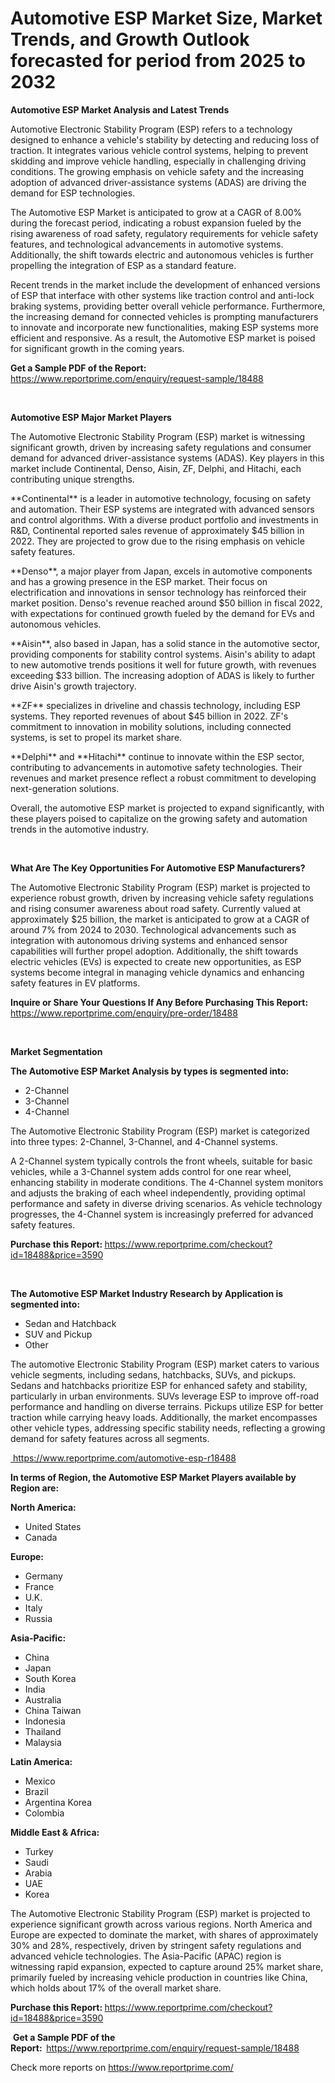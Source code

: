 <p><h1>Automotive ESP Market Size, Market Trends, and Growth Outlook forecasted for period from 2025 to 2032</h1></p><p><strong>Automotive ESP Market Analysis and Latest Trends</strong></p>
<p><p>Automotive Electronic Stability Program (ESP) refers to a technology designed to enhance a vehicle's stability by detecting and reducing loss of traction. It integrates various vehicle control systems, helping to prevent skidding and improve vehicle handling, especially in challenging driving conditions. The growing emphasis on vehicle safety and the increasing adoption of advanced driver-assistance systems (ADAS) are driving the demand for ESP technologies.</p><p>The Automotive ESP Market is anticipated to grow at a CAGR of 8.00% during the forecast period, indicating a robust expansion fueled by the rising awareness of road safety, regulatory requirements for vehicle safety features, and technological advancements in automotive systems. Additionally, the shift towards electric and autonomous vehicles is further propelling the integration of ESP as a standard feature. </p><p>Recent trends in the market include the development of enhanced versions of ESP that interface with other systems like traction control and anti-lock braking systems, providing better overall vehicle performance. Furthermore, the increasing demand for connected vehicles is prompting manufacturers to innovate and incorporate new functionalities, making ESP systems more efficient and responsive. As a result, the Automotive ESP market is poised for significant growth in the coming years.</p></p>
<p><strong>Get a Sample PDF of the Report:&nbsp;</strong> <a href="https://www.reportprime.com/enquiry/request-sample/18488?utm_campaign=2981&utm_medium=2&utm_source=Github&utm_content=ia&utm_term=19032025&utm_id=automotive-esp">https://www.reportprime.com/enquiry/request-sample/18488</a></p>
<p>&nbsp;</p>
<p><strong>Automotive ESP Major Market Players</strong></p>
<p><p>The Automotive Electronic Stability Program (ESP) market is witnessing significant growth, driven by increasing safety regulations and consumer demand for advanced driver-assistance systems (ADAS). Key players in this market include Continental, Denso, Aisin, ZF, Delphi, and Hitachi, each contributing unique strengths.</p><p>**Continental** is a leader in automotive technology, focusing on safety and automation. Their ESP systems are integrated with advanced sensors and control algorithms. With a diverse product portfolio and investments in R&D, Continental reported sales revenue of approximately $45 billion in 2022. They are projected to grow due to the rising emphasis on vehicle safety features.</p><p>**Denso**, a major player from Japan, excels in automotive components and has a growing presence in the ESP market. Their focus on electrification and innovations in sensor technology has reinforced their market position. Denso's revenue reached around $50 billion in fiscal 2022, with expectations for continued growth fueled by the demand for EVs and autonomous vehicles.</p><p>**Aisin**, also based in Japan, has a solid stance in the automotive sector, providing components for stability control systems. Aisin's ability to adapt to new automotive trends positions it well for future growth, with revenues exceeding $33 billion. The increasing adoption of ADAS is likely to further drive Aisin's growth trajectory.</p><p>**ZF** specializes in driveline and chassis technology, including ESP systems. They reported revenues of about $45 billion in 2022. ZF's commitment to innovation in mobility solutions, including connected systems, is set to propel its market share.</p><p>**Delphi** and **Hitachi** continue to innovate within the ESP sector, contributing to advancements in automotive safety technologies. Their revenues and market presence reflect a robust commitment to developing next-generation solutions.</p><p>Overall, the automotive ESP market is projected to expand significantly, with these players poised to capitalize on the growing safety and automation trends in the automotive industry.</p></p>
<p>&nbsp;</p>
<p><strong>What Are The Key Opportunities For Automotive ESP Manufacturers?</strong></p>
<p><p>The Automotive Electronic Stability Program (ESP) market is projected to experience robust growth, driven by increasing vehicle safety regulations and rising consumer awareness about road safety. Currently valued at approximately $25 billion, the market is anticipated to grow at a CAGR of around 7% from 2024 to 2030. Technological advancements such as integration with autonomous driving systems and enhanced sensor capabilities will further propel adoption. Additionally, the shift towards electric vehicles (EVs) is expected to create new opportunities, as ESP systems become integral in managing vehicle dynamics and enhancing safety features in EV platforms.</p></p>
<p><strong>Inquire or Share Your Questions If Any Before Purchasing This Report:</strong> <a href="https://www.reportprime.com/enquiry/pre-order/18488?utm_campaign=2981&utm_medium=2&utm_source=Github&utm_content=ia&utm_term=19032025&utm_id=automotive-esp">https://www.reportprime.com/enquiry/pre-order/18488</a></p>
<p>&nbsp;</p>
<p><strong>Market Segmentation</strong></p>
<p><strong>The Automotive ESP Market Analysis by types is segmented into:</strong></p>
<p><ul><li>2-Channel</li><li>3-Channel</li><li>4-Channel</li></ul></p>
<p><p>The Automotive Electronic Stability Program (ESP) market is categorized into three types: 2-Channel, 3-Channel, and 4-Channel systems. </p><p>A 2-Channel system typically controls the front wheels, suitable for basic vehicles, while a 3-Channel system adds control for one rear wheel, enhancing stability in moderate conditions. The 4-Channel system monitors and adjusts the braking of each wheel independently, providing optimal performance and safety in diverse driving scenarios. As vehicle technology progresses, the 4-Channel system is increasingly preferred for advanced safety features.</p></p>
<p><strong>Purchase this Report:&nbsp;</strong><a href="https://www.reportprime.com/checkout?id=18488&price=3590&utm_campaign=2981&utm_medium=2&utm_source=Github&utm_content=ia&utm_term=19032025&utm_id=automotive-esp">https://www.reportprime.com/checkout?id=18488&price=3590</a></p>
<p>&nbsp;</p>
<p><strong>The Automotive ESP Market Industry Research by Application is segmented into:</strong></p>
<p><ul><li>Sedan and Hatchback</li><li>SUV and Pickup</li><li>Other</li></ul></p>
<p><p>The automotive Electronic Stability Program (ESP) market caters to various vehicle segments, including sedans, hatchbacks, SUVs, and pickups. Sedans and hatchbacks prioritize ESP for enhanced safety and stability, particularly in urban environments. SUVs leverage ESP to improve off-road performance and handling on diverse terrains. Pickups utilize ESP for better traction while carrying heavy loads. Additionally, the market encompasses other vehicle types, addressing specific stability needs, reflecting a growing demand for safety features across all segments.</p></p>
<p><a href="https://www.reportprime.com/automotive-esp-r18488?utm_campaign=2981&utm_medium=2&utm_source=Github&utm_content=ia&utm_term=19032025&utm_id=automotive-esp">&nbsp;https://www.reportprime.com/automotive-esp-r18488</a></p>
<p><strong>In terms of Region, the Automotive ESP Market Players available by Region are:</strong></p>
<p>
    <p> <strong> North America: </strong>
        <ul>
            <li>United States</li>
            <li>Canada</li>
        </ul>
        </p> 
    <p> <strong> Europe: </strong>
        <ul>
            <li>Germany</li>
            <li>France</li>
            <li>U.K.</li>
            <li>Italy</li>
            <li>Russia</li>
        </ul>
        </p> 
    <p> <strong> Asia-Pacific: </strong>
        <ul>
            <li>China</li>
            <li>Japan</li>
            <li>South Korea</li>
            <li>India</li>
            <li>Australia</li>
            <li>China Taiwan</li>
            <li>Indonesia</li>
            <li>Thailand</li>
            <li>Malaysia</li>
        </ul>
        </p> 
    <p> <strong> Latin America: </strong>
        <ul>
            <li>Mexico</li>
            <li>Brazil</li>
            <li>Argentina Korea</li>
            <li>Colombia</li>
        </ul>
        </p> 
    <p> <strong> Middle East & Africa: </strong>
        <ul>
            <li>Turkey</li>
            <li>Saudi</li>
            <li>Arabia</li>
            <li>UAE</li>
            <li>Korea</li>
        </ul>
    </p>
    </p>
<p><p>The Automotive Electronic Stability Program (ESP) market is projected to experience significant growth across various regions. North America and Europe are expected to dominate the market, with shares of approximately 30% and 28%, respectively, driven by stringent safety regulations and advanced vehicle technologies. The Asia-Pacific (APAC) region is witnessing rapid expansion, expected to capture around 25% market share, primarily fueled by increasing vehicle production in countries like China, which holds about 17% of the overall market share.</p></p>
<p><strong>Purchase this Report: </strong><a href="https://www.reportprime.com/checkout?id=18488&price=3590&utm_campaign=2981&utm_medium=2&utm_source=Github&utm_content=ia&utm_term=19032025&utm_id=automotive-esp">https://www.reportprime.com/checkout?id=18488&price=3590</a></p>
<p>&nbsp;<strong>Get a Sample PDF of the Report:&nbsp;&nbsp;</strong><a href="https://www.reportprime.com/enquiry/request-sample/18488?utm_campaign=2981&utm_medium=2&utm_source=Github&utm_content=ia&utm_term=19032025&utm_id=automotive-esp">https://www.reportprime.com/enquiry/request-sample/18488</a></p>
<p><strong></strong></p>
<p>Check more reports on <a href="https://www.reportprime.com/?utm_campaign=2981&utm_medium=2&utm_source=Github&utm_content=ia&utm_term=19032025&utm_id=automotive-esp">https://www.reportprime.com/</a></p>